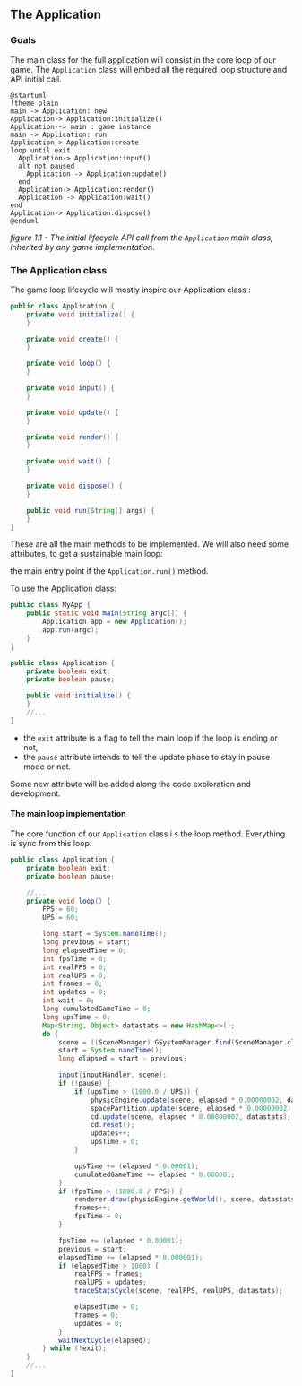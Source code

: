 ## The Application

### Goals

The main class for the full application will consist in the core loop of our game.
The `Application` class will embed all the required loop structure and API initial call.

```plantuml
@startuml
!theme plain
main -> Application: new
Application-> Application:initialize()
Application--> main : game instance
main -> Application: run
Application-> Application:create
loop until exit
  Application-> Application:input()
  alt not paused
    Application -> Application:update()
  end
  Application-> Application:render()
  Application -> Application:wait()
end
Application-> Application:dispose()
@enduml
```

_figure 1.1 - The initial lifecycle API call from the `Application` main class, inherited by any game implementation._

### The Application class

The game loop lifecycle will mostly inspire our Application class :

```java
public class Application {
    private void initialize() {
    }

    private void create() {
    }

    private void loop() {
    }

    private void input() {
    }

    private void update() {
    }

    private void render() {
    }

    private void wait() {
    }

    private void dispose() {
    }

    public void run(String[] args) {
    }
}
```

These are all the main methods to be implemented. We will also need some attributes, to get a sustainable main loop:

the main entry point if the `Application.run()` method.

To use the Application class:

```java
public class MyApp {
    public static void main(String argc[]) {
        Application app = new Application();
        app.run(argc);
    }
}
```

```java
public class Application {
    private boolean exit;
    private boolean pause;

    public void initialize() {
    }
    //...
}
```

- the `exit` attribute is a flag to tell the main loop if the loop is ending or not,
- the `pause` attribute intends to tell the update phase to stay in pause mode or not.

Some new attribute will be added along the code exploration and development.

#### The main loop implementation

The core function of our `Application` class i s the loop method.
Everything is sync from this loop.

```java
public class Application {
    private boolean exit;
    private boolean pause;

    //...
    private void loop() {
        FPS = 60;
        UPS = 60;

        long start = System.nanoTime();
        long previous = start;
        long elapsedTime = 0;
        int fpsTime = 0;
        int realFPS = 0;
        int realUPS = 0;
        int frames = 0;
        int updates = 0;
        int wait = 0;
        long cumulatedGameTime = 0;
        long upsTime = 0;
        Map<String, Object> datastats = new HashMap<>();
        do {
            scene = ((SceneManager) GSystemManager.find(SceneManager.class)).getCurrent();
            start = System.nanoTime();
            long elapsed = start - previous;

            input(inputHandler, scene);
            if (!pause) {
                if (upsTime > (1000.0 / UPS)) {
                    physicEngine.update(scene, elapsed * 0.00000002, datastats);
                    spacePartition.update(scene, elapsed * 0.00000002);
                    cd.update(scene, elapsed * 0.00000002, datastats);
                    cd.reset();
                    updates++;
                    upsTime = 0;
                }

                upsTime += (elapsed * 0.00001);
                cumulatedGameTime += elapsed * 0.000001;
            }
            if (fpsTime > (1000.0 / FPS)) {
                renderer.draw(physicEngine.getWorld(), scene, datastats);
                frames++;
                fpsTime = 0;
            }

            fpsTime += (elapsed * 0.00001);
            previous = start;
            elapsedTime += (elapsed * 0.000001);
            if (elapsedTime > 1000) {
                realFPS = frames;
                realUPS = updates;
                traceStatsCycle(scene, realFPS, realUPS, datastats);

                elapsedTime = 0;
                frames = 0;
                updates = 0;
            }
            waitNextCycle(elapsed);
        } while (!exit);
    }
    //...
}
```


